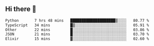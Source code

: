 ## Hi there 👋

<!--
**whirlun/whirlun** is a ✨ _special_ ✨ repository because its `README.md` (this file) appears on your GitHub profile.

Here are some ideas to get you started:

- 🔭 I’m currently working on ...
- 🌱 I’m currently learning ...
- 👯 I’m looking to collaborate on ...
- 🤔 I’m looking for help with ...
- 💬 Ask me about ...
- 📫 How to reach me: ...
- 😄 Pronouns: ...
- ⚡ Fun fact: ...
-->
<!--START_SECTION:waka-->

```txt
Python       7 hrs 48 mins   ████████████████████▒░░░░   80.77 %
TypeScript   34 mins         █▒░░░░░░░░░░░░░░░░░░░░░░░   05.91 %
Other        22 mins         █░░░░░░░░░░░░░░░░░░░░░░░░   03.86 %
JSON         21 mins         █░░░░░░░░░░░░░░░░░░░░░░░░   03.70 %
Elixir       15 mins         ▓░░░░░░░░░░░░░░░░░░░░░░░░   02.60 %
```

<!--END_SECTION:waka-->

